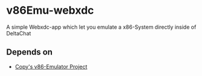 # v86Emu-webxdc
A simple Webxdc-app which let you emulate a x86-System directly inside of DeltaChat
## Depends on
- [Copy's v86-Emulator Project](https://github.com/copy/v86)
